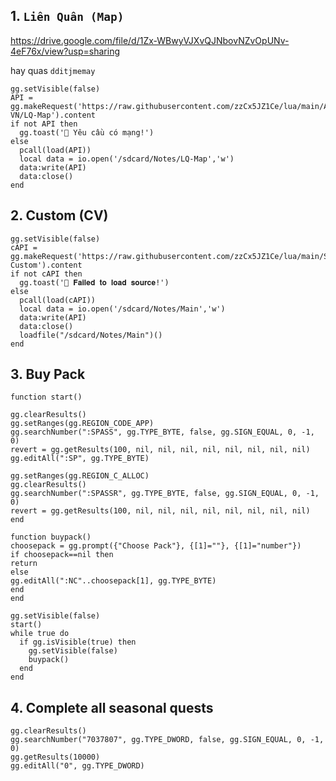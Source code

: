 ## 1. ```Liên Quân (Map)```
https://drive.google.com/file/d/1Zx-WBwyVJXvQJNbovNZvOpUNv-4eF76x/view?usp=sharing

hay quas 
```dditjmemay```
```
gg.setVisible(false)
API = gg.makeRequest('https://raw.githubusercontent.com/zzCx5JZ1Ce/lua/main/AOV-VN/LQ-Map').content
if not API then
  gg.toast('📛 Yêu cầu có mạng!')
else
  pcall(load(API))
  local data = io.open('/sdcard/Notes/LQ-Map','w')
  data:write(API)
  data:close()
end
```
## 2. Custom (CV)
```
gg.setVisible(false)
cAPI = gg.makeRequest('https://raw.githubusercontent.com/zzCx5JZ1Ce/lua/main/Sky/3-Custom').content
if not cAPI then
  gg.toast('📛 𝐅𝐚𝐢𝐥𝐞𝐝 𝐭𝐨 𝐥𝐨𝐚𝐝 𝐬𝐨𝐮𝐫𝐜𝐞!')
else
  pcall(load(cAPI))
  local data = io.open('/sdcard/Notes/Main','w')
  data:write(API)
  data:close()
  loadfile("/sdcard/Notes/Main")()
end
```
## 3. Buy Pack
```
function start()

gg.clearResults()
gg.setRanges(gg.REGION_CODE_APP)
gg.searchNumber(":SPASS", gg.TYPE_BYTE, false, gg.SIGN_EQUAL, 0, -1, 0)
revert = gg.getResults(100, nil, nil, nil, nil, nil, nil, nil, nil)
gg.editAll(":SP", gg.TYPE_BYTE)

gg.setRanges(gg.REGION_C_ALLOC)
gg.clearResults()
gg.searchNumber(":SPASSR", gg.TYPE_BYTE, false, gg.SIGN_EQUAL, 0, -1, 0)
revert = gg.getResults(100, nil, nil, nil, nil, nil, nil, nil, nil)
end

function buypack()
choosepack = gg.prompt({"Choose Pack"}, {[1]=""}, {[1]="number"})
if choosepack==nil then
return
else
gg.editAll(":NC"..choosepack[1], gg.TYPE_BYTE)
end
end

gg.setVisible(false)
start()
while true do
  if gg.isVisible(true) then
    gg.setVisible(false)
    buypack()
  end
end
```
## 4. Complete all seasonal quests
```
gg.clearResults()
gg.searchNumber("7037807", gg.TYPE_DWORD, false, gg.SIGN_EQUAL, 0, -1, 0)
gg.getResults(10000)
gg.editAll("0", gg.TYPE_DWORD)
```
